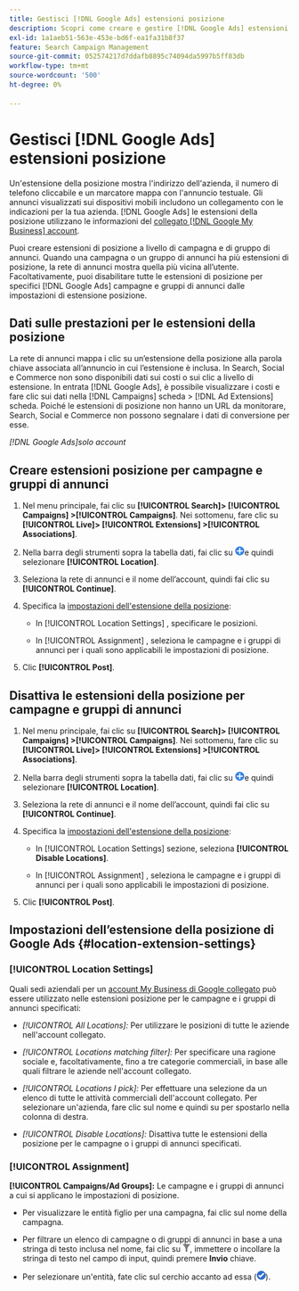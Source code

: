 ```yaml
---
title: Gestisci [!DNL Google Ads] estensioni posizione
description: Scopri come creare e gestire [!DNL Google Ads] estensioni della posizione.
exl-id: 1a1aeb51-563e-453e-bd6f-ea1fa31b8f37
feature: Search Campaign Management
source-git-commit: 052574217d7ddafb8895c74094da5997b5ff83db
workflow-type: tm+mt
source-wordcount: '500'
ht-degree: 0%

---
```


# Gestisci [!DNL Google Ads] estensioni posizione

Un&#39;estensione della posizione mostra l&#39;indirizzo dell&#39;azienda, il numero di telefono cliccabile e un marcatore mappa con l&#39;annuncio testuale. Gli annunci visualizzati sui dispositivi mobili includono un collegamento con le indicazioni per la tua azienda. [!DNL Google Ads] le estensioni della posizione utilizzano le informazioni del [collegato [!DNL Google My Business] account](https://support.google.com/google-ads/answer/2404182).

Puoi creare estensioni di posizione a livello di campagna e di gruppo di annunci. Quando una campagna o un gruppo di annunci ha più estensioni di posizione, la rete di annunci mostra quella più vicina all’utente. Facoltativamente, puoi disabilitare tutte le estensioni di posizione per specifici [!DNL Google Ads] campagne e gruppi di annunci dalle impostazioni di estensione posizione.

## Dati sulle prestazioni per le estensioni della posizione

La rete di annunci mappa i clic su un’estensione della posizione alla parola chiave associata all’annuncio in cui l’estensione è inclusa.  In Search, Social e Commerce non sono disponibili dati sui costi o sui clic a livello di estensione. In entrata [!DNL Google Ads], è possibile visualizzare i costi e fare clic sui dati nella [!DNL Campaigns] scheda > [!DNL Ad Extensions] scheda. Poiché le estensioni di posizione non hanno un URL da monitorare, Search, Social e Commerce non possono segnalare i dati di conversione per esse.

*[!DNL Google Ads]solo account*

## Creare estensioni posizione per campagne e gruppi di annunci

1. Nel menu principale, fai clic su **[!UICONTROL Search]> [!UICONTROL Campaigns] >[!UICONTROL Campaigns]**. Nei sottomenu, fare clic su **[!UICONTROL Live]> [!UICONTROL Extensions] >[!UICONTROL Associations]**.

1. Nella barra degli strumenti sopra la tabella dati, fai clic su ![Crea](/help/search-social-commerce/assets/add.png "Crea")e quindi selezionare **[!UICONTROL Location]**.

1. Seleziona la rete di annunci e il nome dell’account, quindi fai clic su **[!UICONTROL Continue]**.

1. Specifica la [impostazioni dell&#39;estensione della posizione](#location-extension-settings):

   * In [!UICONTROL Location Settings] , specificare le posizioni.

   * In [!UICONTROL Assignment] , seleziona le campagne e i gruppi di annunci per i quali sono applicabili le impostazioni di posizione.

1. Clic **[!UICONTROL Post]**.

## Disattiva le estensioni della posizione per campagne e gruppi di annunci

1. Nel menu principale, fai clic su **[!UICONTROL Search]> [!UICONTROL Campaigns] >[!UICONTROL Campaigns]**. Nei sottomenu, fare clic su **[!UICONTROL Live]> [!UICONTROL Extensions] >[!UICONTROL Associations]**.

1. Nella barra degli strumenti sopra la tabella dati, fai clic su ![Crea](/help/search-social-commerce/assets/add.png "Crea")e quindi selezionare **[!UICONTROL Location]**.

1. Seleziona la rete di annunci e il nome dell’account, quindi fai clic su **[!UICONTROL Continue]**.

1. Specifica la [impostazioni dell&#39;estensione della posizione](#location-extension-settings):

   * In [!UICONTROL Location Settings] sezione, seleziona **[!UICONTROL Disable Locations]**.

   * In [!UICONTROL Assignment] , seleziona le campagne e i gruppi di annunci per i quali sono applicabili le impostazioni di posizione.

1. Clic **[!UICONTROL Post]**.

## Impostazioni dell’estensione della posizione di Google Ads {#location-extension-settings}

### [!UICONTROL Location Settings]

Quali sedi aziendali per un [account My Business di Google collegato](https://support.google.com/google-ads/answer/2404182?vid=1-635794239083658097-1242615452#link) può essere utilizzato nelle estensioni posizione per le campagne e i gruppi di annunci specificati:

* *[!UICONTROL All Locations]:* Per utilizzare le posizioni di tutte le aziende nell&#39;account collegato.

* *[!UICONTROL Locations matching filter]:* Per specificare una ragione sociale e, facoltativamente, fino a tre categorie commerciali, in base alle quali filtrare le aziende nell&#39;account collegato.

* *[!UICONTROL Locations I pick]:* Per effettuare una selezione da un elenco di tutte le attività commerciali dell&#39;account collegato. Per selezionare un&#39;azienda, fare clic sul nome e quindi su per spostarlo nella colonna di destra.

* *[!UICONTROL Disable Locations]:* Disattiva tutte le estensioni della posizione per le campagne o i gruppi di annunci specificati.

### [!UICONTROL Assignment]

**[!UICONTROL Campaigns/Ad Groups]:** Le campagne e i gruppi di annunci a cui si applicano le impostazioni di posizione.

* Per visualizzare le entità figlio per una campagna, fai clic sul nome della campagna.

* Per filtrare un elenco di campagne o di gruppi di annunci in base a una stringa di testo inclusa nel nome, fai clic su ![Filtro](/help/search-social-commerce/assets/filter.png "Filtro"), immettere o incollare la stringa di testo nel campo di input, quindi premere **Invio** chiave.

* Per selezionare un&#39;entità, fate clic sul cerchio accanto ad essa (![Seleziona](/help/search-social-commerce/assets/include.png "Seleziona")).
